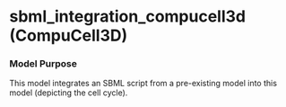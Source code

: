 # sbml_integration_compucell3d (CompuCell3D)

### Model Purpose

This model integrates an SBML script from a pre-existing model into this model (depicting the cell cycle).
